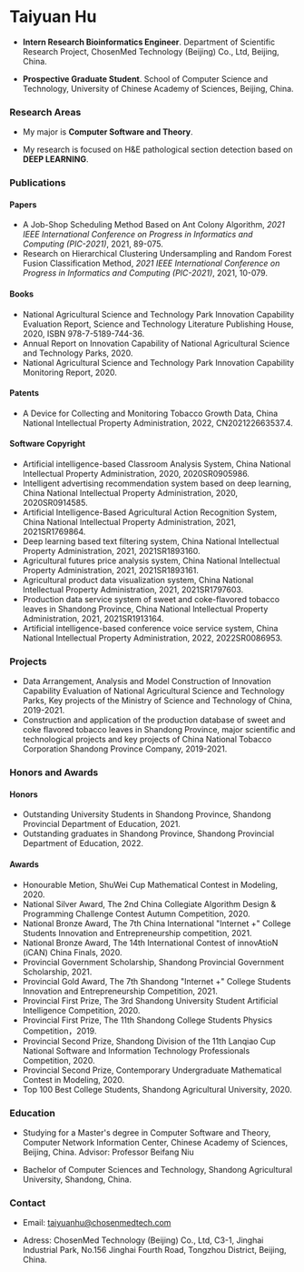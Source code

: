 # Taiyuan Hu

- **Intern Research Bioinformatics Engineer**. Department of Scientific Research Project, ChosenMed Technology (Beijing) Co., Ltd, Beijing, China.

- **Prospective Graduate Student**. School of Computer Science and Technology, University of Chinese Academy of Sciences, Beijing, China.


### Research Areas

- My major is **Computer Software and Theory**.

- My research is focused on H&E pathological section detection based on **DEEP LEARNING**.


### Publications

#### Papers
- A Job-Shop Scheduling Method Based on Ant Colony Algorithm, *2021 IEEE International Conference on Progress in Informatics and Computing (PIC-2021)*, 2021, 89-075.
- Research on Hierarchical Clustering Undersampling and Random Forest Fusion Classification Method, *2021 IEEE International Conference on Progress in Informatics and Computing (PIC-2021)*, 2021, 10-079.


#### Books
- National Agricultural Science and Technology Park Innovation Capability Evaluation Report, Science and Technology Literature Publishing House, 2020, ISBN 978-7-5189-744-36.
- Annual Report on Innovation Capability of National Agricultural Science and Technology Parks, 2020.
- National Agricultural Science and Technology Park Innovation Capability Monitoring Report, 2020.


#### Patents
- A Device for Collecting and Monitoring Tobacco Growth Data, China National lntellectual Property Administration, 2022, CN202122663537.4.


#### Software Copyright
- Artificial intelligence-based Classroom Analysis System, China National lntellectual Property Administration, 2020, 2020SR0905986.
- Intelligent advertising recommendation system based on deep learning, China National lntellectual Property Administration, 2020, 2020SR0914585.
- Artificial Intelligence-Based Agricultural Action Recognition System, China National lntellectual Property Administration, 2021, 2021SR1769864.
- Deep learning based text filtering system, China National lntellectual Property Administration, 2021, 2021SR1893160.
- Agricultural futures price analysis system, China National lntellectual Property Administration, 2021, 2021SR1893161.
- Agricultural product data visualization system, China National lntellectual Property Administration, 2021, 2021SR1797603.
- Production data service system of sweet and coke-flavored tobacco leaves in Shandong Province, China National lntellectual Property Administration, 2021, 2021SR1913164.
- Artificial intelligence-based conference voice service system, China National lntellectual Property Administration, 2022, 2022SR0086953.


### Projects
- Data Arrangement, Analysis and Model Construction of Innovation Capability Evaluation of National Agricultural Science and Technology Parks, Key projects of the Ministry of Science and Technology of China, 2019-2021.
- Construction and application of the production database of sweet and coke flavored tobacco leaves in Shandong Province, major scientific and technological projects and key projects of China National Tobacco Corporation Shandong Province Company, 2019-2021.


### Honors and Awards
#### Honors
- Outstanding University Students in Shandong Province, Shandong Provincial Department of Education, 2021.
- Outstanding graduates in Shandong Province, Shandong Provincial Department of Education, 2022.


#### Awards
- Honourable Metion, ShuWei Cup Mathematical Contest in Modeling, 2020.
- National Silver Award, The 2nd China Collegiate Algorithm Design & Programming Challenge Contest Autumn Competition, 2020.
- National Bronze Award, The 7th China International "Internet +" College Students Innovation and Entrepreneurship competition, 2021.
- National Bronze Award, The 14th International Contest of innovAtioN (iCAN) China Finals, 2020.
- Provincial Government Scholarship, Shandong Provincial Government Scholarship, 2021.
- Provincial Gold Award, The 7th Shandong "Internet +" College Students Innovation and Entrepreneurship Competition, 2021.
- Provincial First Prize, The 3rd Shandong University Student Artificial Intelligence Competition, 2020.
- Provincial First Prize, The 11th Shandong College Students Physics Competition，2019.
- Provincial Second Prize, Shandong Division of the 11th Lanqiao Cup National Software and Information Technology Professionals Competition, 2020.
- Provincial Second Prize, Contemporary Undergraduate Mathematical Contest in Modeling, 2020.
- Top 100 Best College Students, Shandong Agricultural University, 2020.

### Education

- Studying for a Master's degree in Computer Software and Theory, Computer Network Information Center, Chinese Academy of Sciences, Beijing, China. Advisor: Professor Beifang Niu

- Bachelor of Computer Sciences and Technology, Shandong Agricultural University, Shandong, China.



### Contact

- Email: taiyuanhu@chosenmedtech.com

- Adress: ChosenMed Technology (Beijing) Co., Ltd, C3-1, Jinghai Industrial Park, No.156 Jinghai Fourth Road, Tongzhou District, Beijing, China.
